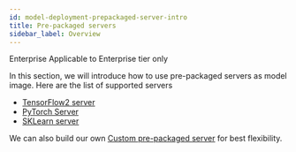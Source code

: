 ```yaml
---
id: model-deployment-prepackaged-server-intro
title: Pre-packaged servers
sidebar_label: Overview
---
```


<div class="ee-only tooltip">Enterprise
  <span class="tooltiptext">Applicable to Enterprise tier only</span>
</div>

In this section, we will introduce how to use pre-packaged servers as model image. Here are the list of supported servers

- [TensorFlow2 server](model-deployment-prepackaged-server-tensorflow2)
- [PyTorch Server](model-deployment-prepackaged-server-pytorch)
- [SKLearn server](model-deployment-prepackaged-server-sklearn)

We can also build our own [Custom pre-packaged server](model-deployment-prepackaged-server-custom) for best flexibility.
